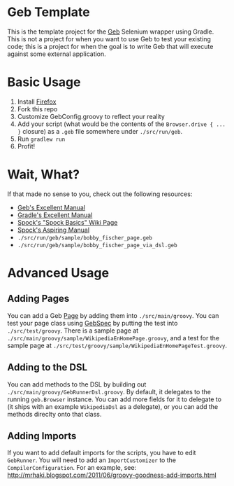 Geb Template
=============

This is the template project for the [Geb](http://gebish.org) Selenium wrapper using Gradle.
This is not a project for when you want to use Geb to test your existing code; this is a project
for when the goal is to write Geb that will execute against some external application.

Basic Usage
=============

1. Install [Firefox](http://www.mozilla.org/en-US/firefox/new/)
1. Fork this repo
1. Customize GebConfig.groovy to reflect your reality
1. Add your script (what would be the contents of the `Browser.drive { ... }` closure) as a `.geb` file somewhere under `./src/run/geb`.
1. Run `gradlew run`
1. Profit!

Wait, What?
=============

If that made no sense to you, check out the following resources:

* [Geb's Excellent Manual](http://www.gebish.org/manual/current/all.html)
* [Gradle's Excellent Manual](http://www.gradle.org/docs/current/userguide/userguide_single.html)
* [Spock's "Spock Basics" Wiki Page](http://code.google.com/p/spock/wiki/SpockBasics)
* [Spock's Aspiring Manual](http://docs.spockframework.org/en/latest/)
* `./src/run/geb/sample/bobby_fischer_page.geb`
* `./src/run/geb/sample/bobby_fischer_page_via_dsl.geb`

Advanced Usage
==============

Adding Pages
--------------

You can add a Geb [Page](http://www.gebish.org/pages) by adding them into `./src/main/groovy`. You can test your page class using
[GebSpec](http://www.gebish.org/manual/current/testing.html#spock_junit__testng) by putting the test into `./src/test/groovy`. There is a sample page
at `./src/main/groovy/sample/WikipediaEnHomePage.groovy`, and a test for the sample page at `./src/test/groovy/sample/WikipediaEnHomePageTest.groovy`.

Adding to the DSL
-------------------

You can add methods to the DSL by building out `./src/main/groovy/GebRunnerDsl.groovy`. By default, it delegates to the running `geb.Browser` instance. You
can add more fields for it to delegate to (it ships with an example `WikipediaDsl` as a delegate), or you can add the methods direclty onto that class.

Adding Imports
---------------

If you want to add default imports for the scripts, you have to edit `GebRunner`. You will need to add an `ImportCustomizer` to the `CompilerConfiguration`.
For an example, see: http://mrhaki.blogspot.com/2011/06/groovy-goodness-add-imports.html
